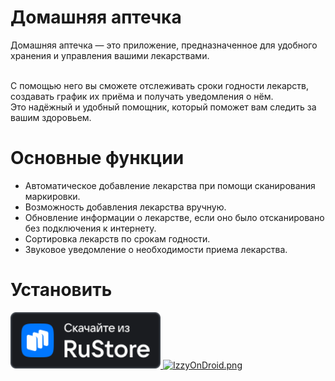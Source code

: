 # Домашняя аптечка

Домашняя аптечка — это приложение, предназначенное для удобного хранения и управления вашими лекарствами.

<br>С помощью него вы сможете отслеживать сроки годности лекарств, создавать график их приёма и получать уведомления о нём.</br> 
Это надёжный и удобный помощник, который поможет вам следить за вашим здоровьем.

# Основные функции

* Автоматическое добавление лекарства при помощи сканирования маркировки.
* Возможность добавления лекарства вручную.
* Обновление информации о лекарстве, если оно было отсканировано без подключения к интернету.
* Сортировка лекарств по срокам годности.
* Звуковое уведомление о необходимости приема лекарства.

# Установить

  <a href="https://apps.rustore.ru/app/ru.application.homemedkit" target="_blank">
    <img alt="RuStore.svg"
         src="https://github.com/pewaru-333/HomeMedkit-App/blob/master/RuStore.svg"
         width=240
         height=90/>
  </a>

  <a href="https://apt.izzysoft.de/fdroid/index/apk/ru.application.homemedkit" target="_blank">
    <img alt="IzzyOnDroid.png"
         src="https://github.com/pewaru-333/HomeMedkit-App/blob/master/IzzyOnDroid.png"
         width=240
         height=90/>
  </a>

